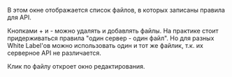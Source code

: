 В этом окне отображается список файлов, в которых записаны правила для API.

Кнопками + и - можно удалять и добавлять файлы. На практике стоит придерживаться правила "один сервер - один файл". Но для разных White Label'ов можно использовать один и тот же файлик, т.к. их серверное API не различается.

Клик по файлу откроет окно редактирования.
